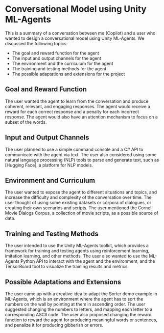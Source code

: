 # Conversational Model using Unity ML-Agents

This is a summary of a conversation between me (Copilot) and a user who wanted to design a conversational model using Unity ML-Agents. We discussed the following topics:

- The goal and reward function for the agent
- The input and output channels for the agent
- The environment and the curriculum for the agent
- The training and testing methods for the agent
- The possible adaptations and extensions for the project

## Goal and Reward Function

The user wanted the agent to learn from the conversation and produce coherent, relevant, and engaging responses. The agent would receive a reward for each correct response and a penalty for each incorrect response. The agent would also have an attention mechanism to focus on a subset of the words.

## Input and Output Channels

The user planned to use a simple command console and a C# API to communicate with the agent via text. The user also considered using some natural language processing (NLP) tools to parse and generate text, such as [Hugging Face], a platform for NLP models.

## Environment and Curriculum

The user wanted to expose the agent to different situations and topics, and increase the difficulty and complexity of the conversation over time. The user thought of using some existing datasets or corpora of dialogues, or creating their own scenarios and scripts. The user mentioned the Cornell Movie Dialogs Corpus, a collection of movie scripts, as a possible source of data.

## Training and Testing Methods

The user intended to use the Unity ML-Agents toolkit, which provides a framework for training and testing agents using reinforcement learning, imitation learning, and other methods. The user also wanted to use the ML-Agents Python API to interact with the agent and the environment, and the TensorBoard tool to visualize the training results and metrics.

## Possible Adaptations and Extensions

The user came up with a creative idea to adapt the Sorter demo example in ML-Agents, which is an environment where the agent has to sort the numbers on the wall by pointing at them in ascending order. The user suggested changing the numbers to letters, and mapping each letter to a corresponding ASCII code. The user also proposed changing the reward function to reward the agent for producing meaningful words or sentences, and penalize it for producing gibberish or errors.

